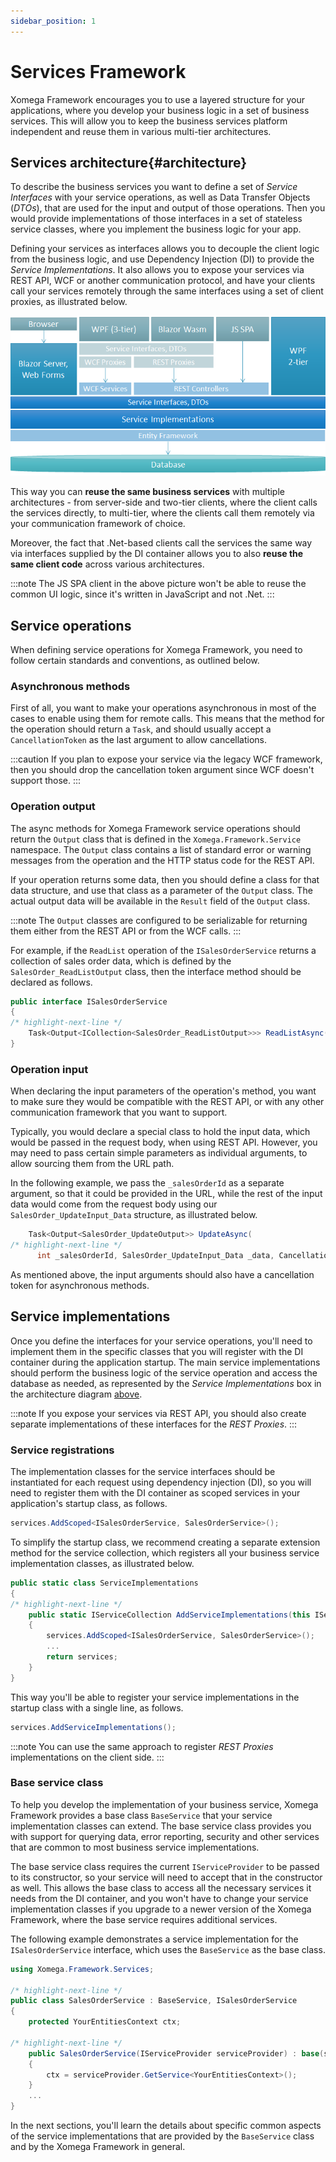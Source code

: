 ```yaml
---
sidebar_position: 1
---
```


# Services Framework

Xomega Framework encourages you to use a layered structure for your applications, where you develop your business logic in a set of business services. This will allow you to keep the business services platform independent and reuse them in various multi-tier architectures.

## Services architecture{#architecture}

To describe the business services you want to define a set of *Service Interfaces* with your service operations, as well as Data Transfer Objects (*DTOs*), that are used for the input and output of those operations. Then you would provide implementations of those interfaces in a set of stateless service classes, where you implement the business logic for your app.

Defining your services as interfaces allows you to decouple the client logic from the business logic, and use Dependency Injection (DI) to provide the *Service Implementations*. It also allows you to expose your services via REST API, WCF or another communication protocol, and have your clients call your services remotely through the same interfaces using a set of client proxies, as illustrated below.

![Service architecture](img/services.png)

This way you can **reuse the same business services** with multiple architectures - from server-side and two-tier clients, where the client calls the services directly, to multi-tier, where the clients call them remotely via your communication framework of choice.

Moreover, the fact that .Net-based clients call the services the same way via interfaces supplied by the DI container allows you to also **reuse the same client code** across various architectures.

:::note
The JS SPA client in the above picture won't be able to reuse the common UI logic, since it's written in JavaScript and not .Net.
:::

## Service operations

When defining service operations for Xomega Framework, you need to follow certain standards and conventions, as outlined below.

### Asynchronous methods

First of all, you want to make your operations asynchronous in most of the cases to enable using them for remote calls. This means that the method for the operation should return a `Task`, and should usually accept a `CancellationToken` as the last argument to allow cancellations.

:::caution
If you plan to expose your service via the legacy WCF framework, then you should drop the cancellation token argument since WCF doesn't support those.
:::

### Operation output

The async methods for Xomega Framework service operations should return the `Output` class that is defined in the `Xomega.Framework.Service` namespace. The `Output` class contains a list of standard error or warning messages from the operation and the HTTP status code for the REST API.

If your operation returns some data, then you should define a class for that data structure, and use that class as a parameter of the `Output` class. The actual output data will be available in the `Result` field of the `Output` class.

:::note
The `Output` classes are configured to be serializable for returning them either from the REST API or from the WCF calls.
:::

For example, if the `ReadList` operation of the `ISalesOrderService` returns a collection of sales order data, which is defined by the `SalesOrder_ReadListOutput` class, then the interface method should be declared as follows.

```cs
public interface ISalesOrderService
{
/* highlight-next-line */
    Task<Output<ICollection<SalesOrder_ReadListOutput>>> ReadListAsync(...);
}
```

### Operation input

When declaring the input parameters of the operation's method, you want to make sure they would be compatible with the REST API, or with any other communication framework that you want to support.

Typically, you would declare a special class to hold the input data, which would be passed in the request body, when using REST API. However, you may need to pass certain simple parameters as individual arguments, to allow sourcing them from the URL path.

In the following example, we pass the `_salesOrderId` as a separate argument, so that it could be provided in the URL, while the rest of the input data would come from the request body using our `SalesOrder_UpdateInput_Data` structure, as illustrated below.

```cs
    Task<Output<SalesOrder_UpdateOutput>> UpdateAsync(
/* highlight-next-line */
      int _salesOrderId, SalesOrder_UpdateInput_Data _data, CancellationToken token = default);
```

As mentioned above, the input arguments should also have a cancellation token for asynchronous methods.

## Service implementations

Once you define the interfaces for your service operations, you'll need to implement them in the specific classes that you will register with the DI container during the application startup. The main service implementations should perform the business logic of the service operation and access the database as needed, as represented by the *Service Implementations* box in the architecture diagram [above](#architecture).

:::note
If you expose your services via REST API, you should also create separate implementations of these interfaces for the *REST Proxies*.
:::

### Service registrations

The implementation classes for the service interfaces should be instantiated for each request using dependency injection (DI), so you will need to register them with the DI container as scoped services in your application's startup class, as follows.

```cs
services.AddScoped<ISalesOrderService, SalesOrderService>();
```

To simplify the startup class, we recommend creating a separate extension method for the service collection, which registers all your business service implementation classes, as illustrated below.

```cs
public static class ServiceImplementations
{
/* highlight-next-line */
    public static IServiceCollection AddServiceImplementations(this IServiceCollection services)
    {
        services.AddScoped<ISalesOrderService, SalesOrderService>();
        ...
        return services;
    }
}
```

This way you'll be able to register your service implementations in the startup class with a single line, as follows.

```cs
services.AddServiceImplementations();
```

:::note
You can use the same approach to register *REST Proxies* implementations on the client side.
:::

### Base service class

To help you develop the implementation of your business service, Xomega Framework provides a base class `BaseService` that your service implementation classes can extend. The base service class provides you with support for querying data, error reporting, security and other services that are common to most business service implementations.

The base service class requires the current `IServiceProvider` to be passed to its constructor, so your service will need to accept that in the constructor as well. This allows the base class to access all the necessary services it needs from the DI container, and you won't have to change your service implementation classes if you upgrade to a newer version of the Xomega Framework, where the base service requires additional services.

The following example demonstrates a service implementation for the `ISalesOrderService` interface, which uses the `BaseService` as the base class.

```cs
using Xomega.Framework.Services;

/* highlight-next-line */
public class SalesOrderService : BaseService, ISalesOrderService
{
    protected YourEntitiesContext ctx;

/* highlight-next-line */
    public SalesOrderService(IServiceProvider serviceProvider) : base(serviceProvider)
    {
        ctx = serviceProvider.GetService<YourEntitiesContext>();
    }
    ...
}
```

In the next sections, you'll learn the details about specific common aspects of the service implementations that are provided by the `BaseService` class and by the Xomega Framework in general.